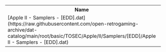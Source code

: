 <table>
<tr><th>Name</th><th>Size</th></tr>
<tr><td>[Apple II - Samplers - [EDD].dat](https://raw.githubusercontent.com/open-retrogaming-archive/dat-catalog/main/root/basic/TOSEC/Apple/II/Samplers/[EDD]/Apple II - Samplers - [EDD].dat)</td><td>1597</td></tr>
</table>
